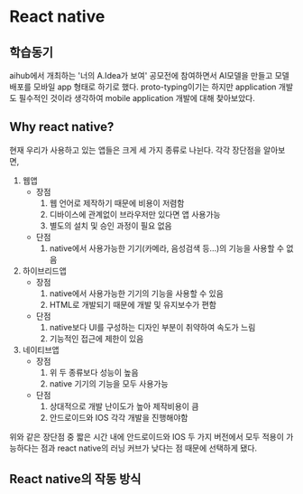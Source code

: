 # React native

## 학습동기

aihub에서 개최하는 '너의 A.Idea가 보여' 공모전에 참여하면서 AI모델을 만들고 모델 배포를 모바일 app 형태로 하기로 했다.
proto-typing이기는 하지만 application 개발도 필수적인 것이라 생각하여 mobile application 개발에 대해 찾아보았다.

## Why react native?

현재 우리가 사용하고 있는 앱들은 크게 세 가지 종류로 나뉜다. 각각 장단점을 알아보면,
1. 웹앱
    - 장점
        1. 웹 언어로 제작하기 때문에 비용이 저렴함
        2. 디바이스에 관계없이 브라우저만 있다면 앱 사용가능
        3. 별도의 설치 및 승인 과정이 필요 없음
    - 단점
        1. native에서 사용가능한 기기(카메라, 음성검색 등...)의 기능을 사용할 수 없음
2. 하이브리드앱
    - 장점
        1. native에서 사용가능한 기기의 기능을 사용할 수 있음
        2. HTML로 개발되기 때문에 개발 및 유지보수가 편함
    - 단점
        1. native보다 UI를 구성하는 디자인 부분이 취약하여 속도가 느림
        2. 기능적인 접근에 제한이 있음
3. 네이티브앱
    - 장점
        1. 위 두 종류보다 성능이 높음
        2. native 기기의 기능을 모두 사용가능
    - 단점
        1. 상대적으로 개발 난이도가 높아 제작비용이 큼
        2. 안드로이드와 IOS 각각 개발을 진행해야함

위와 같은 장단점 중 짧은 시간 내에 안드로이드와 IOS 두 가지 버전에서 모두 적용이 가능하다는 점과 react native의 러닝 커브가 낮다는 점 때문에 선택하게 됐다.

## React native의 작동 방식